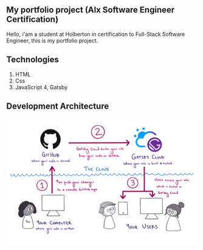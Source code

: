 ## My portfolio project (Alx Software Engineer Certification)

Hello, i'am a student at Holberton in certification to Full-Stack Software Engineer, this is my portfolio project.


## Technologies

1. HTML
2. Css
3. JavaScript
4, Gatsby


## Development Architecture

![architecture](conception/deployment-workflow.png)
